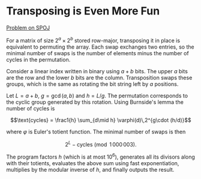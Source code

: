 # Transposing is Even More Fun

[Problem on SPOJ](https://www.spoj.com/problems/TRANSP2/)

For a matrix of size $2^a \times 2^b$ stored row-major, transposing it in place is equivalent to permuting the array. Each swap exchanges two entries, so the minimal number of swaps is the number of elements minus the number of cycles in the permutation.

Consider a linear index written in binary using $a+b$ bits. The upper $a$ bits are the row and the lower $b$ bits are the column. Transposition swaps these groups, which is the same as rotating the bit string left by $a$ positions.

Let $L=a+b$, $g=\gcd(a,b)$ and $h=L/g$. The permutation corresponds to the cyclic group generated by this rotation. Using Burnside's lemma the number of cycles is

$$\text{cycles} = \frac1{h} \sum_{d\mid h} \varphi(d)\,2^{g\cdot (h/d)}$$

where $\varphi$ is Euler's totient function. The minimal number of swaps is then

$$2^{L} - \text{cycles} \pmod{1\,000\,003}.$$ 

The program factors $h$ (which is at most $10^6$), generates all its divisors along with their totients, evaluates the above sum using fast exponentiation, multiplies by the modular inverse of $h$, and finally outputs the result.
